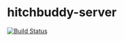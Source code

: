 # hitchbuddy-server

[![Build Status](https://travis-ci.org/hitchbuddy/hitchbuddy-server.svg?branch=master)](https://travis-ci.org/hitchbuddy/hitchbuddy-server)
